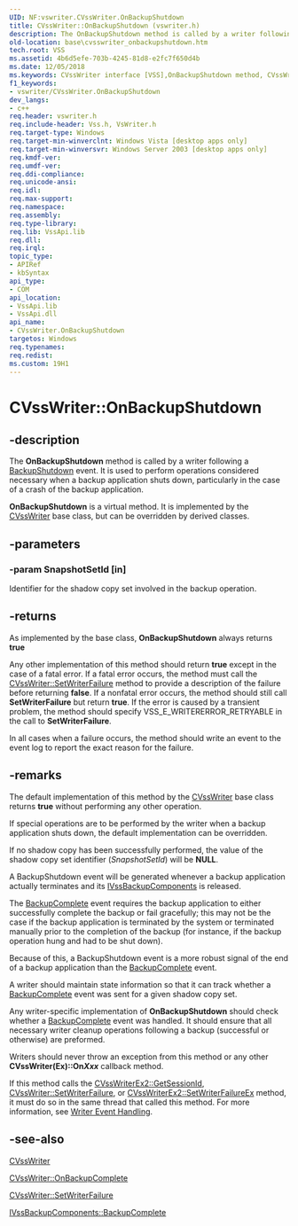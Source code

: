 ```yaml
---
UID: NF:vswriter.CVssWriter.OnBackupShutdown
title: CVssWriter::OnBackupShutdown (vswriter.h)
description: The OnBackupShutdown method is called by a writer following a BackupShutdown event. It is used to perform operations considered necessary when a backup application shuts down, particularly in the case of a crash of the backup application.
old-location: base\cvsswriter_onbackupshutdown.htm
tech.root: VSS
ms.assetid: 4b6d5efe-703b-4245-81d8-e2fc7f650d4b
ms.date: 12/05/2018
ms.keywords: CVssWriter interface [VSS],OnBackupShutdown method, CVssWriter.OnBackupShutdown, CVssWriter::OnBackupShutdown, OnBackupShutdown, OnBackupShutdown method [VSS], OnBackupShutdown method [VSS],CVssWriter interface, _win32_cvsswriter_onbackupshutdown, base.cvsswriter_onbackupshutdown, vswriter/CVssWriter::OnBackupShutdown
f1_keywords:
- vswriter/CVssWriter.OnBackupShutdown
dev_langs:
- c++
req.header: vswriter.h
req.include-header: Vss.h, VsWriter.h
req.target-type: Windows
req.target-min-winverclnt: Windows Vista [desktop apps only]
req.target-min-winversvr: Windows Server 2003 [desktop apps only]
req.kmdf-ver: 
req.umdf-ver: 
req.ddi-compliance: 
req.unicode-ansi: 
req.idl: 
req.max-support: 
req.namespace: 
req.assembly: 
req.type-library: 
req.lib: VssApi.lib
req.dll: 
req.irql: 
topic_type:
- APIRef
- kbSyntax
api_type:
- COM
api_location:
- VssApi.lib
- VssApi.dll
api_name:
- CVssWriter.OnBackupShutdown
targetos: Windows
req.typenames: 
req.redist: 
ms.custom: 19H1
---
```


# CVssWriter::OnBackupShutdown


## -description


The 
<b>OnBackupShutdown</b> method is called by a writer following a <a href="https://docs.microsoft.com/windows/desktop/VSS/vssgloss-b">BackupShutdown</a> event. It is used to perform operations considered necessary when a backup application shuts down, particularly in the case of a crash of the backup application.

<b>OnBackupShutdown</b> is a virtual method. It is implemented by the 
<a href="https://docs.microsoft.com/windows/desktop/api/vswriter/nl-vswriter-cvsswriter">CVssWriter</a> base class, but can be overridden by derived classes.


## -parameters




### -param SnapshotSetId [in]

Identifier for the shadow copy set involved in the backup operation.


## -returns



As implemented by the base class, 
<b>OnBackupShutdown</b> always returns <b>true</b>

Any other implementation of this method should return <b>true</b> except in the case of a fatal error.
      If a fatal error occurs, the method must call the <a href="https://docs.microsoft.com/windows/desktop/api/vswriter/nf-vswriter-cvsswriter-setwriterfailure">CVssWriter::SetWriterFailure</a> method to provide a description of the failure before returning <b>false</b>. If a nonfatal error occurs, the method should still call <b>SetWriterFailure</b> but return <b>true</b>. If the error is caused by a transient problem, the method should specify VSS_E_WRITERERROR_RETRYABLE in the call to <b>SetWriterFailure</b>.

  In all cases when a failure occurs, the method should write an event to the event log to report the exact reason for the failure.




## -remarks



The default implementation of this method by the 
<a href="https://docs.microsoft.com/windows/desktop/api/vswriter/nl-vswriter-cvsswriter">CVssWriter</a> base class returns <b>true</b> without performing any other operation.

If special operations are to be performed by the writer when a backup application shuts down, the default implementation can be overridden.

If no shadow copy has been successfully performed, the value of the shadow copy set identifier (<i>SnapshotSetId</i>) will be <b>NULL</b>.

A BackupShutdown event will be generated whenever a backup application actually terminates and its 
<a href="https://docs.microsoft.com/windows/desktop/api/vsbackup/nl-vsbackup-ivssbackupcomponents">IVssBackupComponents</a> is released.

The 
<a href="https://docs.microsoft.com/windows/desktop/api/vsbackup/nf-vsbackup-ivssbackupcomponents-backupcomplete">BackupComplete</a> event requires the backup application to either successfully complete the backup or fail gracefully; this may not be the case if the backup application is terminated by the system or terminated manually prior to the completion of the backup (for instance, if the backup operation hung and had to be shut down).

Because of this, a BackupShutdown event is a more robust signal of the end of a backup application than the 
<a href="https://docs.microsoft.com/windows/desktop/api/vsbackup/nf-vsbackup-ivssbackupcomponents-backupcomplete">BackupComplete</a> event.

A writer should maintain state information so that it can track whether a 
<a href="https://docs.microsoft.com/windows/desktop/api/vsbackup/nf-vsbackup-ivssbackupcomponents-backupcomplete">BackupComplete</a> event was sent for a given shadow copy set.

Any writer-specific implementation of 
<b>OnBackupShutdown</b> should check whether a 
<a href="https://docs.microsoft.com/windows/desktop/api/vsbackup/nf-vsbackup-ivssbackupcomponents-backupcomplete">BackupComplete</a> event was handled. It should ensure that all necessary writer cleanup operations following a backup (successful or otherwise) are preformed.

Writers should never throw an exception from this method or any other <b>CVssWriter(Ex)::On<i>Xxx</i></b> callback method.

If this method calls the <a href="https://docs.microsoft.com/windows/desktop/api/vswriter/nf-vswriter-cvsswriterex2-getsessionid">CVssWriterEx2::GetSessionId</a>, <a href="https://docs.microsoft.com/windows/desktop/api/vswriter/nf-vswriter-cvsswriter-setwriterfailure">CVssWriter::SetWriterFailure</a>, or <a href="https://docs.microsoft.com/windows/desktop/api/vswriter/nf-vswriter-cvsswriterex2-setwriterfailureex">CVssWriterEx2::SetWriterFailureEx</a> method, it must do so in  the same thread that called this method. For more information, see 
<a href="https://docs.microsoft.com/windows/desktop/VSS/writers">Writer Event Handling</a>.




## -see-also




<a href="https://docs.microsoft.com/windows/desktop/api/vswriter/nl-vswriter-cvsswriter">CVssWriter</a>



<a href="https://docs.microsoft.com/windows/desktop/api/vswriter/nf-vswriter-cvsswriter-onbackupcomplete">CVssWriter::OnBackupComplete</a>



<a href="https://docs.microsoft.com/windows/desktop/api/vswriter/nf-vswriter-cvsswriter-setwriterfailure">CVssWriter::SetWriterFailure</a>



<a href="https://docs.microsoft.com/windows/desktop/api/vsbackup/nf-vsbackup-ivssbackupcomponents-backupcomplete">IVssBackupComponents::BackupComplete</a>
 

 

